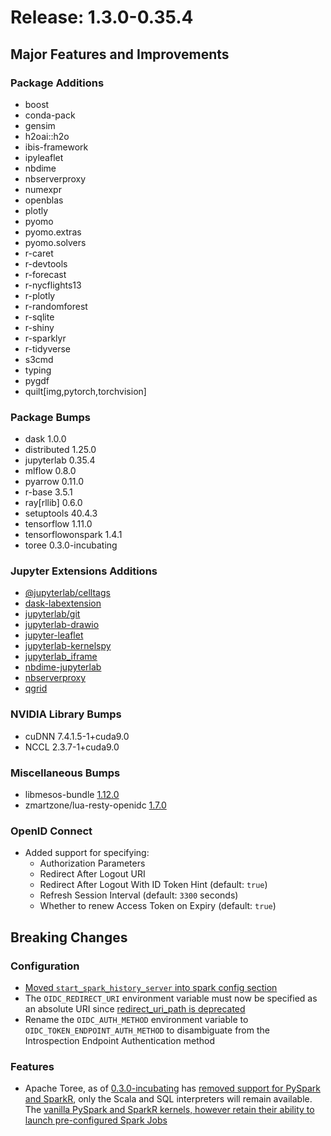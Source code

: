 # Release: 1.3.0-0.35.4

## Major Features and Improvements

### Package Additions

* boost
* conda-pack
* gensim
* h2oai::h2o
* ibis-framework
* ipyleaflet
* nbdime
* nbserverproxy
* numexpr
* openblas
* plotly
* pyomo
* pyomo.extras
* pyomo.solvers
* r-caret
* r-devtools
* r-forecast
* r-nycflights13
* r-plotly
* r-randomforest
* r-sqlite
* r-shiny
* r-sparklyr
* r-tidyverse
* s3cmd
* typing
* pygdf
* quilt[img,pytorch,torchvision]

### Package Bumps

* dask 1.0.0
* distributed 1.25.0
* jupyterlab 0.35.4
* mlflow 0.8.0
* pyarrow 0.11.0
* r-base 3.5.1
* ray[rllib] 0.6.0
* setuptools 40.4.3
* tensorflow 1.11.0
* tensorflowonspark 1.4.1
* toree 0.3.0-incubating

### Jupyter Extensions Additions

* [@jupyterlab/celltags](https://github.com/jupyterlab/jupyterlab-celltags)
* [dask-labextension](https://github.com/dask/dask-labextension)
* [jupyterlab/git](https://github.com/jupyterlab/jupyterlab-git)
* [jupyterlab-drawio](https://github.com/QuantStack/jupyterlab-drawio)
* [jupyter-leaflet](https://github.com/jupyter-widgets/ipyleaflet)
* [jupyterlab-kernelspy](https://github.com/vidartf/jupyterlab-kernelspy)
* [jupyterlab_iframe](jupyterlab_iframe)
* [nbdime-jupyterlab](https://github.com/jupyter/nbdime)
* [nbserverproxy](https://github.com/jupyterhub/nbserverproxy)
* [qgrid](https://github.com/quantopian/qgrid)

### NVIDIA Library Bumps

* cuDNN 7.4.1.5-1+cuda9.0
* NCCL 2.3.7-1+cuda9.0

### Miscellaneous Bumps

* libmesos-bundle [1.12.0](https://downloads.mesosphere.com/libmesos-bundle/libmesos-bundle-1.12.0.tar.gz)
* zmartzone/lua-resty-openidc [1.7.0](https://github.com/zmartzone/lua-resty-openidc/releases/tag/v1.7.0)

### OpenID Connect

* Added support for specifying:
  * Authorization Parameters
  * Redirect After Logout URI
  * Redirect After Logout With ID Token Hint (default: `true`)
  * Refresh Session Interval (default: `3300` seconds)
  * Whether to renew Access Token on Expiry (default: `true`)

## Breaking Changes

### Configuration

* [Moved `start_spark_history_server` into spark config section](https://github.com/dcos-labs/dcos-jupyterlab-service/pull/4)
* The `OIDC_REDIRECT_URI` environment variable must now be specified as an absolute URI since [redirect_uri_path is deprecated](https://github.com/zmartzone/lua-resty-openidc/commit/0f2a68b82cf4849fc3efe4b25c389fc45377fc63)
* Rename the `OIDC_AUTH_METHOD` environment variable to `OIDC_TOKEN_ENDPOINT_AUTH_METHOD` to disambiguate from the Introspection Endpoint Authentication method

### Features

* Apache Toree, as of [0.3.0-incubating](https://github.com/apache/incubator-toree/releases/tag/v0.3.0-incubating) has [removed support for PySpark and SparkR](https://github.com/apache/incubator-toree/commit/276165ae2ac136a59d208058a031caf769bb312e), only the Scala and SQL interpreters will remain available. The [vanilla PySpark and SparkR kernels, however retain their ability to launch pre-configured Spark Jobs](https://github.com/mesosphere/mesosphere-jupyter-service/blob/master/jupyter_notebook_config.py#L231-L232)
